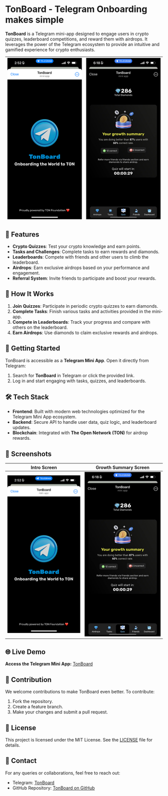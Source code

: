 # TonBoard - Telegram Onboarding makes simple

**TonBoard** is a Telegram mini-app designed to engage users in crypto quizzes, leaderboard competitions, and reward them with airdrops. It leverages the power of the Telegram ecosystem to provide an intuitive and gamified experience for crypto enthusiasts.

| ![TonBoard Intro](./loading.png) | ![TonBoard Summary](./summary.png) |
| -------------------------------- | ---------------------------------- |

## 🌟 Features

- **Crypto Quizzes**: Test your crypto knowledge and earn points.
- **Tasks and Challenges**: Complete tasks to earn rewards and diamonds.
- **Leaderboards**: Compete with friends and other users to climb the leaderboard.
- **Airdrops**: Earn exclusive airdrops based on your performance and engagement.
- **Referral System**: Invite friends to participate and boost your rewards.

## 🚀 How It Works

1. **Join Quizzes**: Participate in periodic crypto quizzes to earn diamonds.
2. **Complete Tasks**: Finish various tasks and activities provided in the mini-app.
3. **Compete in Leaderboards**: Track your progress and compare with others on the leaderboard.
4. **Earn Airdrops**: Use diamonds to claim exclusive rewards and airdrops.

## 🔗 Getting Started

TonBoard is accessible as a **Telegram Mini App**. Open it directly from Telegram:

1. Search for **TonBoard** in Telegram or click the provided link.
2. Log in and start engaging with tasks, quizzes, and leaderboards.

## 🛠️ Tech Stack

- **Frontend**: Built with modern web technologies optimized for the Telegram Mini App ecosystem.
- **Backend**: Secure API to handle user data, quiz logic, and leaderboard updates.
- **Blockchain**: Integrated with **The Open Network (TON)** for airdrop rewards.

## 📸 Screenshots

| Intro Screen            | Growth Summary Screen     |
| ----------------------- | ------------------------- |
| ![Intro](./loading.png) | ![Summary](./summary.png) |

## 🌐 Live Demo

**Access the Telegram Mini App:** [TonBoard](https://t.me/tahirahmadin)

## 🤝 Contribution

We welcome contributions to make TonBoard even better. To contribute:

1. Fork the repository.
2. Create a feature branch.
3. Make your changes and submit a pull request.

## 📝 License

This project is licensed under the MIT License. See the [LICENSE](LICENSE) file for details.

## 📧 Contact

For any queries or collaborations, feel free to reach out:

- Telegram: [TonBoard](https://t.me/tahirahmadin)
- GitHub Repository: [TonBoard on GitHub](https://github.com/tahirahmadin/TonBoard)
